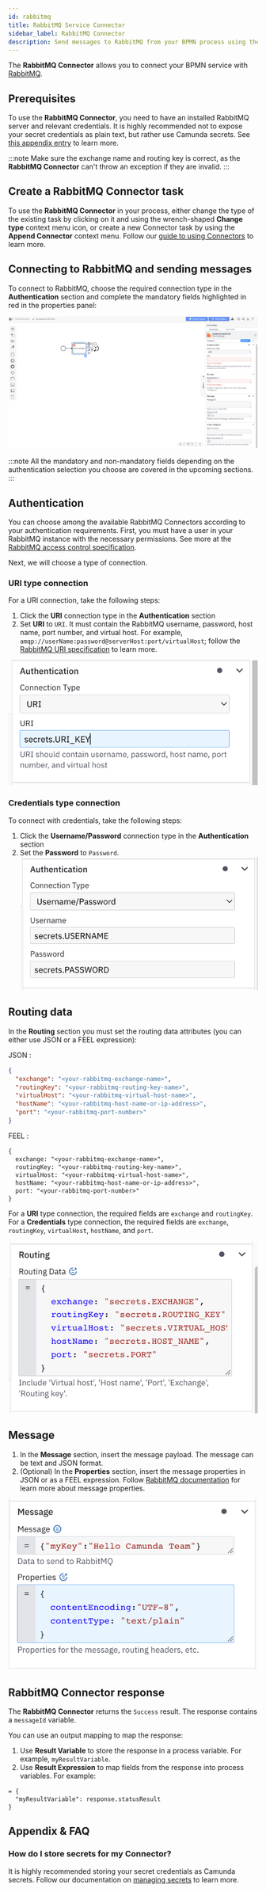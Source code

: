 ```yaml
---
id: rabbitmq
title: RabbitMQ Service Connector
sidebar_label: RabbitMQ Connector
description: Send messages to RabbitMQ from your BPMN process using the RabbitMQ Connector.
---
```


The **RabbitMQ Connector** allows you to connect your BPMN service with [RabbitMQ](https://www.rabbitmq.com/).

## Prerequisites

To use the **RabbitMQ Connector**, you need to have an installed RabbitMQ server and relevant credentials.
It is highly recommended not to expose your secret credentials as plain text, but rather use Camunda secrets. See [this appendix entry](#how-do-i-store-secrets-for-my-connector) to learn more.

:::note
Make sure the exchange name and routing key is correct, as the **RabbitMQ Connector** can't throw an exception if they are invalid.
:::

## Create a RabbitMQ Connector task

To use the **RabbitMQ Connector** in your process, either change the type of the existing task by clicking on it and using the wrench-shaped **Change type** context menu icon, or create a new Connector task by using the **Append Connector** context menu. Follow our [guide to using Connectors](../use-connectors.md) to learn more.

## Connecting to RabbitMQ and sending messages

To connect to RabbitMQ, choose the required connection type in the **Authentication** section and complete the mandatory fields highlighted in red in the properties panel:

![connectors-rabbitmq-red-properties](../img/connectors-rabbitmq-red-properties.png)

:::note
All the mandatory and non-mandatory fields depending on the authentication selection you choose are covered in the upcoming sections.
:::

## Authentication

You can choose among the available RabbitMQ Connectors according to your authentication requirements.
First, you must have a user in your RabbitMQ instance with the necessary permissions. See more at the [RabbitMQ access control specification](https://www.rabbitmq.com/access-control.html).

Next, we will choose a type of connection.

### URI type connection

For a URI connection, take the following steps:

1. Click the **URI** connection type in the **Authentication** section
2. Set **URI** to `URI`. It must contain the RabbitMQ username, password, host name, port number, and virtual host. For example, `amqp://userName:password@serverHost:port/virtualHost`; follow the [RabbitMQ URI specification](https://www.rabbitmq.com/uri-spec.html) to learn more.

![connectors-rabbitmq-uri-fields](../img/connectors-rabbitmq-uri-fields.png)

### Credentials type connection

To connect with credentials, take the following steps:

1. Click the **Username/Password** connection type in the **Authentication** section
2. Set the **Password** to `Password`.
   ![connectors-rabbitmq-credentials-fields](../img/connectors-rabbitmq-credentials-fields.png)

## Routing data

In the **Routing** section you must set the routing data attributes (you can either use JSON or a FEEL expression):

JSON :

```json
{
  "exchange": "<your-rabbitmq-exchange-name>",
  "routingKey": "<your-rabbitmq-routing-key-name>",
  "virtualHost": "<your-rabbitmq-virtual-host-name>",
  "hostName": "<your-rabbitmq-host-name-or-ip-address>",
  "port": "<your-rabbitmq-port-number>"
}
```

FEEL :

```
{
  exchange: "<your-rabbitmq-exchange-name>",
  routingKey: "<your-rabbitmq-routing-key-name>",
  virtualHost: "<your-rabbitmq-virtual-host-name>",
  hostName: "<your-rabbitmq-host-name-or-ip-address>",
  port: "<your-rabbitmq-port-number>"
}
```

For a **URI** type connection, the required fields are `exchange` and `routingKey`.
For a **Credentials** type connection, the required fields are `exchange`, `routingKey`, `virtualHost`, `hostName`, and `port`.

![connectors-rabbitmq-routing](../img/connectors-rabbitmq-routing.png)

## Message

1. In the **Message** section, insert the message payload. The message can be text and JSON format.
2. (Optional) In the **Properties** section, insert the message properties in JSON or as a FEEL expression. Follow [RabbitMQ documentation](https://www.rabbitmq.com/publishers.html#message-properties) for learn more about message properties.

![connectors-rabbitmq-message-with-properties](../img/connectors-rabbitmq-message-with-properties.png)

## RabbitMQ Connector response

The **RabbitMQ Connector** returns the `Success` result.
The response contains a `messageId` variable.

You can use an output mapping to map the response:

1. Use **Result Variable** to store the response in a process variable. For example, `myResultVariable`.
2. Use **Result Expression** to map fields from the response into process variables. For example:

```
= {
  "myResultVariable": response.statusResult
}
```

## Appendix & FAQ

### How do I store secrets for my Connector?

It is highly recommended storing your secret credentials as Camunda secrets. Follow our documentation on [managing secrets](../../../components/console/manage-clusters/manage-secrets.md) to learn more.
